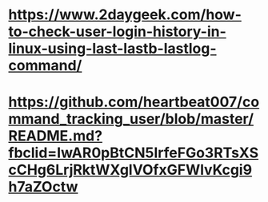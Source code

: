# https://www.2daygeek.com/how-to-check-user-login-history-in-linux-using-last-lastb-lastlog-command/
# https://github.com/heartbeat007/command_tracking_user/blob/master/README.md?fbclid=IwAR0pBtCN5IrfeFGo3RTsXScCHg6LrjRktWXglVOfxGFWlvKcgi9h7aZOctw



